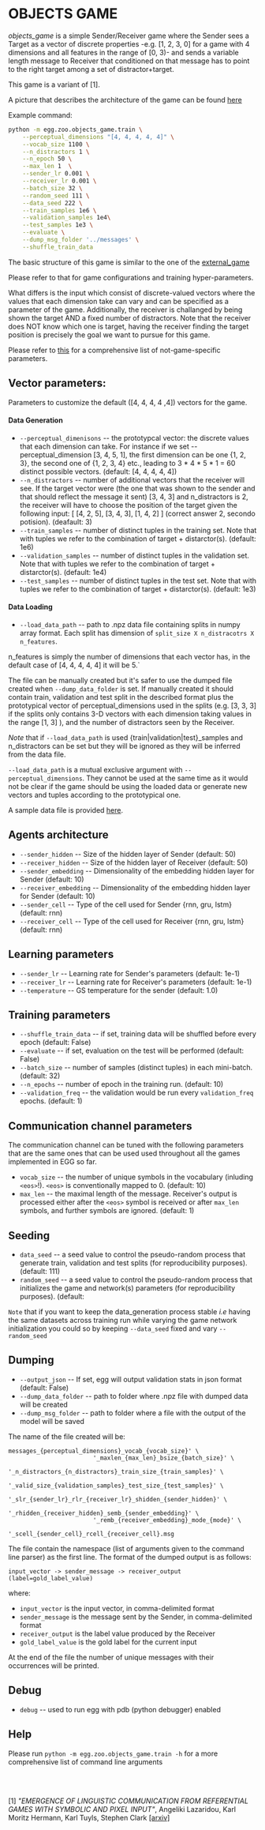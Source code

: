 # OBJECTS GAME

*objects_game* is a simple Sender/Receiver game where the Sender sees a Target as a vector of discrete properties
-e.g. [1, 2, 3, 0] for a game with 4 dimensions and all features
 in the range of [0, 3)- and sends a variable length message
 to Receiver that conditioned on that message has to 
point to the right target among a set of distractor+target.

This game is a variant of [1].

A picture that describes the architecture of the game can be found [here](pics/archs.jpeg)

Example command:
```bash
python -m egg.zoo.objects_game.train \
    --perceptual_dimensions "[4, 4, 4, 4, 4]" \
    --vocab_size 1100 \
    --n_distractors 1 \
    --n_epoch 50 \
    --max_len 1  \
    --sender_lr 0.001 \
    --receiver_lr 0.001 \
    --batch_size 32 \
    --random_seed 111 \
    --data_seed 222 \
    --train_samples 1e6 \
    --validation_samples 1e4\
    --test_samples 1e3 \
    --evaluate \
    --dump_msg_folder '../messages' \
    --shuffle_train_data
```

The basic structure of this game is similar to the one of the [external_game](../external_game/README.md)

Please refer to that for game configurations and training hyper-parameters.

What differs is the input which consist of discrete-valued vectors where the values that each dimension take can vary and can be specified as a parameter of the game. 
Additionally, the receiver is challanged by being shown the target AND a fixed number of distractors. Note that the receiver does NOT know which one is target, having the receiver finding the target position is precisely the goal we want to pursue for this game.

Please refer to [this](../../core/util.py) for a comprehensive list of not-game-specific parameters.

## Vector parameters:
Parameters to customize the default ([4, 4, 4, 4 ,4]) vectors for the game.

#### Data Generation
 * `--perceptual_dimenisons` -- the prototypcal vector: the discrete values that each dimension can take. For instance if we set --perceptual_dimension [3, 4, 5, 1], the first dimension can be one {1, 2, 3}, the second one of {1, 2, 3, 4} etc., leading to 3 * 4 * 5 * 1 = 60 distinct possible vectors. (default: [4, 4, 4, 4, 4])
 * `--n_distractors` -- number of additional vectors that the receiver will see. If the target vector were (the one that was shown to the sender and that should reflect the message it sent) [3, 4, 3] and n_distractors is 2, the receiver will have to choose the position of the target given the following input: [ [4, 2, 5], [3, 4, 3], [1, 4, 2] ] (correct answer 2, secondo potision). (deafault: 3)
 * `--train_samples` -- number of distinct tuples in the training set. Note that with tuples we refer to the combination of target + distarctor(s). (default: 1e6)
 * `--validation_samples` -- number of distinct tuples in the validation set. Note that with tuples we refer to the combination of target + distarctor(s). (default: 1e4)
 * `--test_samples` -- number of distinct tuples in the test set. Note that with tuples we refer to the combination of target + distarctor(s). (default: 1e3)

#### Data Loading
 * `--load_data_path` -- path to .npz data file containing splits in numpy array format. Each split has dimension of `split_size X n_distracotrs X n_features`.

n_features is simply the number of dimensions that each vector has, in the default case of [4, 4, 4, 4, 4] it will be 5.`

The file can be manually created but it's safer to use the dumped file created when `--dump_data_folder` is set.
If manually created it should contain train, validation and test split in the described format plus the prototypical vector of perceptual_dimensions used in the splits (e.g. [3, 3, 3] if the splits only contains 3-D vectors with each dimension taking values in the range [1, 3] ), and the number of distractors seen by the Receiver. 
 
 *Note* that if `--load_data_path` is used {train|validation|test}_samples and n_distractors can be set but they will be ignored as they will be inferred from the data file.
 
 `--load_data_path` is a mutual exclusive argument with `--perceptual_dimensions`. They cannot be used at the same time as it would not be clear if the game should be using the loaded data or generate new vectors and tuples according to the prototypical one.

A sample data file is provided [here](sample_data).


## Agents architecture
 * `--sender_hidden` -- Size of the hidden layer of Sender (default: 50)
 * `--receiver_hidden` -- Size of the hidden layer of Receiver (default: 50)
 * `--sender_embedding` -- Dimensionality of the embedding hidden layer for Sender (default: 10)
 * `--receiver_embedding` -- Dimensionality of the embedding hidden layer for Sender (default: 10)
 * `--sender_cell` -- Type of the cell used for Sender {rnn, gru, lstm} (default: rnn)
 * `--receiver_cell` -- Type of the cell used for Receiver {rnn, gru, lstm} (default: rnn)
 
## Learning parameters
 * `--sender_lr` -- Learning rate for Sender's parameters (default: 1e-1)
 * `--receiver_lr` -- Learning rate for Receiver's parameters (default: 1e-1)
 * `--temperature` -- GS temperature for the sender (default: 1.0)

## Training parameters
 * `--shuffle_train_data` -- if set, training data will be shuffled before every epoch (default: False)
 * `--evaluate` -- if set, evaluation on the test will be performed (default: False) 
 * `--batch_size` -- number of samples (distinct tuples) in each mini-batch. (default: 32)
 * `--n_epochs` -- number of epoch in the training run. (default: 10)
 * `--validation_freq` -- the validation would be run every `validation_freq` epochs. (default: 1)

## Communication channel parameters
The communication channel can be tuned with the following parameters that are the same ones that can be used used throughout all the games implemented in EGG so far. <br/>

 * `vocab_size` -- the number of unique symbols in the vocabulary (inluding `<eos>`!). `<eos>` is conventionally mapped to 0. (default: 10)
 * `max_len` -- the maximal length of the message. Receiver's output is processed either after the `<eos>` symbol is received
 or after `max_len` symbols, and further symbols are ignored. (default: 1)

## Seeding
 * `data_seed` -- a seed value to control the pseudo-random process that generate train, validation and test splits (for reproducibility purposes). (default: 111)
 * `random_seed` -- a seed value to control the pseudo-random process that initializes the game and network(s) parameters (for reproducibility purposes). (default: 
 
 `Note` that if you want to keep the data_generation process stable *i.e* having the same datasets across training run while varying the game network initialization you could so by keeping `--data_seed` fixed and vary `--random_seed`

## Dumping
 * `--output_json` -- If set, egg will output validation stats in json format (default: False)
 * `--dump_data_folder` -- path to folder where .npz file with dumped data will be created
 * `--dump_msg_folder` -- path to folder where a file with the output of the model will be saved
 
The name of the file created will be:
```
messages_{perceptual_dimensions}_vocab_{vocab_size}' \
                        '_maxlen_{max_len}_bsize_{batch_size}' \
                        '_n_distractors_{n_distractors}_train_size_{train_samples}' \
                        '_valid_size_{validation_samples}_test_size_{test_samples}' \
                        '_slr_{sender_lr}_rlr_{receiver_lr}_shidden_{sender_hidden}' \
                        '_rhidden_{receiver_hidden}_semb_{sender_embedding}' \
                        '_remb_{receiver_embedding}_mode_{mode}' \
                        '_scell_{sender_cell}_rcell_{receiver_cell}.msg
```

The file contain the namespace (list of arguments given to the command line parser) as the first line.
The format of the dumped output is as follows:

```
input_vector -> sender_message -> receiver_output (label=gold_label_value)
```
where:
* `input_vector` is the input vector, in comma-delimited format
* `sender_message` is the message sent by the Sender, in comma-delimited format
* `receiver_output` is the label value produced by the Receiver
* `gold_label_value` is the gold label for the current input

At the end of the file the number of unique messages with their occurrences will be printed.
 
## Debug
 * `debug` -- used to run egg with pdb (python debugger) enabled

## Help
Please run `python -m egg.zoo.objects_game.train -h` for a more comprehensive list of command line arguments

<br/>
<br/>

[1] *"EMERGENCE OF LINGUISTIC COMMUNICATION FROM REFERENTIAL GAMES WITH SYMBOLIC AND PIXEL INPUT"*, Angeliki Lazaridou, Karl Moritz Hermann, Karl Tuyls, Stephen Clark 
[[arxiv]](https://arxiv.org/pdf/1804.03984.pdf)
